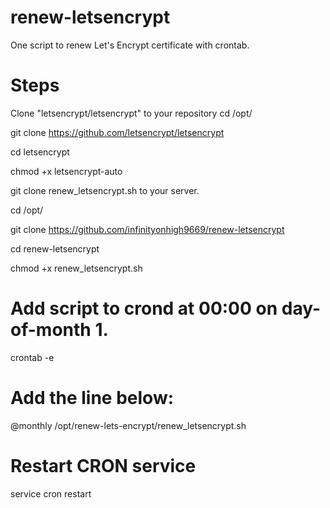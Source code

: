# renew-letsencrypt
One script to renew Let's Encrypt certificate with crontab.

# Steps

Clone "letsencrypt/letsencrypt" to your repository
cd /opt/

git clone https://github.com/letsencrypt/letsencrypt

cd letsencrypt

chmod +x letsencrypt-auto

git clone renew_letsencrypt.sh to your server.

cd /opt/

git clone https://github.com/infinityonhigh9669/renew-letsencrypt

cd renew-letsencrypt

chmod +x renew_letsencrypt.sh

# Add script to crond at 00:00 on day-of-month 1.

crontab -e

# Add the line below:

@monthly /opt/renew-lets-encrypt/renew_letsencrypt.sh

# Restart CRON service

service cron restart
